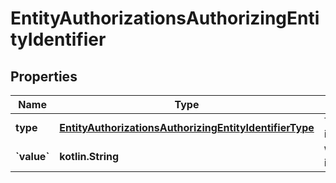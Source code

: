 
# EntityAuthorizationsAuthorizingEntityIdentifier

## Properties
| Name | Type | Description | Notes |
| ------------ | ------------- | ------------- | ------------- |
| **type** | [**EntityAuthorizationsAuthorizingEntityIdentifierType**](EntityAuthorizationsAuthorizingEntityIdentifierType.md) | Typ identyfikatora. |  |
| **&#x60;value&#x60;** | **kotlin.String** | Wartość identyfikatora. |  |



